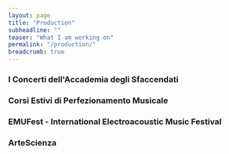 ```yaml
---
layout: page
title: "Production"
subheadline: ""
teaser: "What I am working on"
permalink: "/production/"
breadcrumb: true
---
```


### I Concerti dell'Accademia degli Sfaccendati

### Corsi Estivi di Perfezionamento Musicale

### EMUFest - International Electroacoustic Music Festival

### ArteScienza
